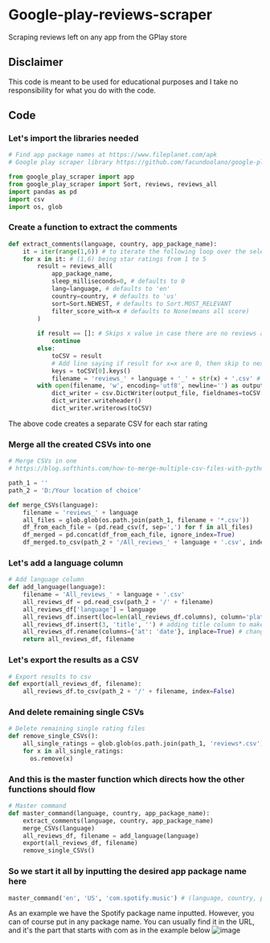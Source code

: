 # Google-play-reviews-scraper
Scraping reviews left on any app from the GPlay store

## Disclaimer
This code is meant to be used for educational purposes and I take no responsibility for what you do with the code.

## Code
### Let's import the libraries needed

```python
# Find app package names at https://www.fileplanet.com/apk
# Google play scraper library https://github.com/facundoolano/google-play-scraper

from google_play_scraper import app
from google_play_scraper import Sort, reviews, reviews_all
import pandas as pd
import csv
import os, glob
```

### Create a function to extract the comments
```python
def extract_comments(language, country, app_package_name):
    it = iter(range(1,6)) # to iterate the following loop over the selected star ratings
    for x in it: # (1,6) being star ratings from 1 to 5
        result = reviews_all(
            app_package_name,
            sleep_milliseconds=0, # defaults to 0
            lang=language, # defaults to 'en'
            country=country, # defaults to 'us'
            sort=Sort.NEWEST, # defaults to Sort.MOST_RELEVANT
            filter_score_with=x # defaults to None(means all score)
        )
    
        if result == []: # Skips x value in case there are no reviews at this score
            continue
        else:
            toCSV = result
            # Add line saying if result for x=x are 0, then skip to next value of x
            keys = toCSV[0].keys()
            filename = 'reviews_' + language + '_' + str(x) + '.csv' # eg. 'reviews_it_5.csv'
        with open(filename, 'w', encoding='utf8', newline='') as output_file:
            dict_writer = csv.DictWriter(output_file, fieldnames=toCSV[0].keys())
            dict_writer.writeheader()
            dict_writer.writerows(toCSV)
```
The above code creates a separate CSV for each star rating

### Merge all the created CSVs into one
```python
# Merge CSVs in one
# https://blog.softhints.com/how-to-merge-multiple-csv-files-with-python/

path_1 = ''
path_2 = 'D:/Your location of choice'

def merge_CSVs(language):
    filename = 'reviews_' + language
    all_files = glob.glob(os.path.join(path_1, filename + '*.csv'))
    df_from_each_file = (pd.read_csv(f, sep=',') for f in all_files)
    df_merged = pd.concat(df_from_each_file, ignore_index=True)
    df_merged.to_csv(path_2 + '/All_reviews_' + language + '.csv', index=False)
```
### Let's add a language column
```python
# Add language column
def add_language(language):
    filename = 'All_reviews_' + language + '.csv'
    all_reviews_df = pd.read_csv(path_2 + '/' + filename)
    all_reviews_df['language'] = language
    all_reviews_df.insert(loc=len(all_reviews_df.columns), column='platform', value='Android') # adding platform column
    all_reviews_df.insert(3, 'title', '') # adding title column to make df equal to iOS df
    all_reviews_df.rename(columns={'at': 'date'}, inplace=True) # changing column name from 'at' to 'date'
    return all_reviews_df, filename
```
### Let's export the results as a CSV
```python
# Export results to csv
def export(all_reviews_df, filename):
    all_reviews_df.to_csv(path_2 + '/' + filename, index=False)
```
### And delete remaining single CSVs
```python
# Delete remaining single rating files
def remove_single_CSVs():
    all_single_ratings = glob.glob(os.path.join(path_1, 'reviews*.csv'))
    for x in all_single_ratings:
      os.remove(x)
```
### And this is the master function which directs how the other functions should flow
```python
# Master command
def master_command(language, country, app_package_name):
    extract_comments(language, country, app_package_name)
    merge_CSVs(language)
    all_reviews_df, filename = add_language(language)
    export(all_reviews_df, filename)
    remove_single_CSVs()   
```
### So we start it all by inputting the desired app package name here
```python
master_command('en', 'US', 'com.spotify.music') # (language, country, package name)
```
As an example we have the Spotify package name inputted. However, you can of course put in any package name. You can usually find it in the URL, and it's the part that starts with com as in the example below
![image](https://github.com/Issuecoding/Google-play-reviews-scraper/assets/148871637/80051001-375d-4dd3-bbc6-30e4564e1110)
